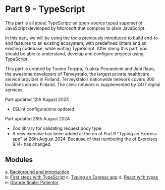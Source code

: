 # Part 9 - TypeScript

This part is all about TypeScript: an open-source typed superset of JavaScript developed by Microsoft that compiles to plain JavaScript.

In this part, we will be using the tools previously introduced to build end-to-end features to an existing ecosystem, with predefined linters and an existing codebase, while writing TypeScript. After doing this part, you should be able to understand, develop and configure projects using TypeScript.

This part is created by Tuomo Torppa, Tuukka Peuraniemi and Jani Rapo, the awesome developers of Terveystalo, the largest private healthcare service provider in Finland. Terveystalo’s nationwide network covers 300 locations across Finland. The clinic network is supplemented by 24/7 digital services.

Part updated 12th August 2024

- ESLint configurations updated

Part updated 28th August 2024

- Zod library for validating request body type
- A new exercise has been added at the on of Part 9 "Typing an Express app" at 28th August 2024. Because of that numbering the of Exercises 9.14- has changed.

## Modules

a. [Background and introduction](https://fullstackopen.com/en/part9/background_and_introduction)  
b. [First steps with TypeScript](https://fullstackopen.com/en/part9/first_steps_with_type_script)
c. [Typing an Express app](https://fullstackopen.com/en/part9/typing_an_express_app)
d. [React with types](https://fullstackopen.com/en/part9/react_with_types)
e. [Grande finale: Patientor](https://fullstackopen.com/en/part9/grande_finale_patientor)
